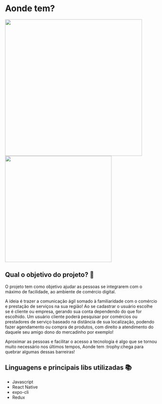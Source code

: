 # Aonde tem?

<div float="left">
<img src="https://user-images.githubusercontent.com/61379704/81067035-74058e00-8eb4-11ea-82c9-49638db7cacb.png" width="450"/>
<img src="https://user-images.githubusercontent.com/61379704/81067241-bfb83780-8eb4-11ea-91ff-119098358ce2.png" width="350"/>
</div>

## Qual o objetivo do projeto? :checkered_flag:

<p>O projeto tem como objetivo ajudar as pessoas se integrarem com o máximo de facilidade, ao ambiente de comércio digital.</p>

<p>A ideia é trazer a comunicação ágil somado à familiaridade com o comércio e prestação de serviços na sua região! Ao se cadastrar o usuário escolhe se é cliente ou empresa, gerando sua conta dependendo do que for escolhido. Um usuário cliente poderá pesquisar por comércios ou prestadores de serviço baseado na distância de sua localização, podendo fazer agendamento ou compra de produtos, com direito a atendimento do daquele seu amigo dono do mercadinho por exemplo!</p>

<p>Aproximar as pessoas e facilitar o acesso a tecnologia é algo que se tornou muito necessário nos últimos tempos, Aonde tem :trophy:chega para quebrar algumas dessas barreiras!</P>

## Linguagens e principais libs utilizadas :books:

- Javascript
- React Native
- expo-cli
- Redux
